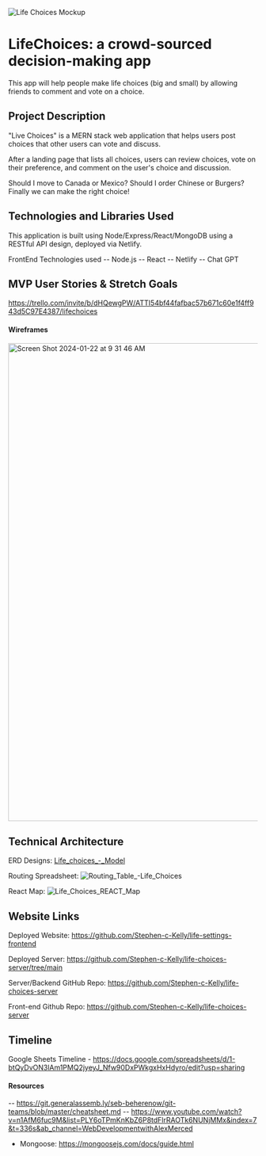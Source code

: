 
![Life Choices Mockup](https://github.com/Stephen-c-Kelly/life-choices-server/assets/149907841/49a55579-1343-4725-adf7-b521cfe34dae)

# LifeChoices: a crowd-sourced decision-making app
This app will help people make life choices (big and small) by allowing friends to comment and vote on a choice.  

## Project Description 
"Live Choices" is a MERN stack web application that helps users post choices that other users can vote and discuss.  

After a landing page that lists all choices, users can review choices, vote on their preference, and comment on the user's choice and discussion.  

Should I move to Canada or Mexico?  Should I order Chinese or Burgers?  Finally we can make the right choice!

## Technologies and Libraries Used
This application is built using Node/Express/React/MongoDB using a RESTful API design, deployed via Netlify.

FrontEnd Technologies used
-- Node.js
-- React
-- Netlify
-- Chat GPT

## MVP User Stories & Stretch Goals
https://trello.com/invite/b/dHQewgPW/ATTI54bf44fafbac57b671c60e1f4ff943d5C97E4387/lifechoices

#### Wireframes
<img width="965" alt="Screen Shot 2024-01-22 at 9 31 46 AM" src="https://github.com/Stephen-c-Kelly/life-choices-server/assets/149907841/190ea6be-70f3-4658-bf0c-8eb5dedabc15">

## Technical Architecture
ERD Designs: [Life_choices_-_Model](https://github.com/Stephen-c-Kelly/life-choices-server/assets/149907841/3a393596-8670-485e-8355-e9b3f9af089e)

Routing Spreadsheet:
![Routing_Table_-_Life_Choices_](https://github.com/Stephen-c-Kelly/life-choices-server/assets/149907841/0d4b634f-5e7b-46b7-94db-a3fd6a7f1eb6)

React Map: 
![Life_Choices_REACT_Map](https://github.com/Stephen-c-Kelly/life-choices-server/assets/149907841/24bbe43e-684d-43f2-96c8-1e587cf7fb10)

## Website Links
Deployed Website: 
https://github.com/Stephen-c-Kelly/life-settings-frontend	

Deployed Server:
https://github.com/Stephen-c-Kelly/life-choices-server/tree/main

Server/Backend GitHub Repo: https://github.com/Stephen-c-Kelly/life-choices-server 

Front-end Github Repo: https://github.com/Stephen-c-Kelly/life-choices-server 

## Timeline
Google Sheets Timeline - https://docs.google.com/spreadsheets/d/1-btQyDvON3lAm1PMQ2jyeyJ_Nfw90DxPWkgxHxHdyro/edit?usp=sharing

#### Resources
-- https://git.generalassemb.ly/seb-beherenow/git-teams/blob/master/cheatsheet.md 
-- https://www.youtube.com/watch?v=n1AfM6fuc9M&list=PLY6oTPmKnKbZ6P8tdFlrRAOTk6NUNjMMx&index=7&t=336s&ab_channel=WebDevelopmentwithAlexMerced
- Mongoose: https://mongoosejs.com/docs/guide.html